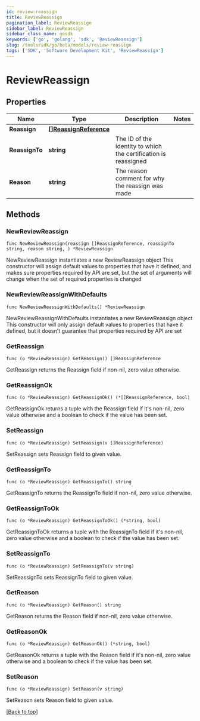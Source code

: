 ```yaml
---
id: review-reassign
title: ReviewReassign
pagination_label: ReviewReassign
sidebar_label: ReviewReassign
sidebar_class_name: gosdk
keywords: ['go', 'golang', 'sdk', 'ReviewReassign'] 
slug: /tools/sdk/go/beta/models/review-reassign
tags: ['SDK', 'Software Development Kit', 'ReviewReassign']
---
```


# ReviewReassign

## Properties

Name | Type | Description | Notes
------------ | ------------- | ------------- | -------------
**Reassign** |  [**[]ReassignReference**](reassign-reference) |  | 
**ReassignTo** |  **string** | The ID of the identity to which the certification is reassigned | 
**Reason** |  **string** | The reason comment for why the reassign was made | 

## Methods

### NewReviewReassign

`func NewReviewReassign(reassign []ReassignReference, reassignTo string, reason string, ) *ReviewReassign`

NewReviewReassign instantiates a new ReviewReassign object
This constructor will assign default values to properties that have it defined,
and makes sure properties required by API are set, but the set of arguments
will change when the set of required properties is changed

### NewReviewReassignWithDefaults

`func NewReviewReassignWithDefaults() *ReviewReassign`

NewReviewReassignWithDefaults instantiates a new ReviewReassign object
This constructor will only assign default values to properties that have it defined,
but it doesn't guarantee that properties required by API are set

### GetReassign

`func (o *ReviewReassign) GetReassign() []ReassignReference`

GetReassign returns the Reassign field if non-nil, zero value otherwise.

### GetReassignOk

`func (o *ReviewReassign) GetReassignOk() (*[]ReassignReference, bool)`

GetReassignOk returns a tuple with the Reassign field if it's non-nil, zero value otherwise
and a boolean to check if the value has been set.

### SetReassign

`func (o *ReviewReassign) SetReassign(v []ReassignReference)`

SetReassign sets Reassign field to given value.


### GetReassignTo

`func (o *ReviewReassign) GetReassignTo() string`

GetReassignTo returns the ReassignTo field if non-nil, zero value otherwise.

### GetReassignToOk

`func (o *ReviewReassign) GetReassignToOk() (*string, bool)`

GetReassignToOk returns a tuple with the ReassignTo field if it's non-nil, zero value otherwise
and a boolean to check if the value has been set.

### SetReassignTo

`func (o *ReviewReassign) SetReassignTo(v string)`

SetReassignTo sets ReassignTo field to given value.


### GetReason

`func (o *ReviewReassign) GetReason() string`

GetReason returns the Reason field if non-nil, zero value otherwise.

### GetReasonOk

`func (o *ReviewReassign) GetReasonOk() (*string, bool)`

GetReasonOk returns a tuple with the Reason field if it's non-nil, zero value otherwise
and a boolean to check if the value has been set.

### SetReason

`func (o *ReviewReassign) SetReason(v string)`

SetReason sets Reason field to given value.



[[Back to top]](#) 


